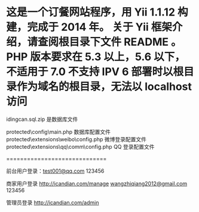 这是一个订餐网站程序，用 Yii 1.1.12 构建，完成于 2014 年。
关于 Yii 框架介绍，请查阅根目录下文件 README 。
PHP 版本要求在 5.3 以上，5.6 以下，不适用于 7.0 
不支持 IPV 6
部署时以根目录作为域名的根目录，无法以 localhost 访问
=============================

idingcan.sql.zip   是数据库文件

protected\config\main.php  数据库配置文件
protected\extensions\weibo\config.php  微博登录配置文件
protected\extensions\qq\comm\config.php  QQ 登录配置文件


=============================

前台用户登录：test001@qq.com 123456

商家用户登录
http://icandian.com/manage
wangzhiqiang2012@gmail.com    123456

管理员登录
http://icandian.com/admin

